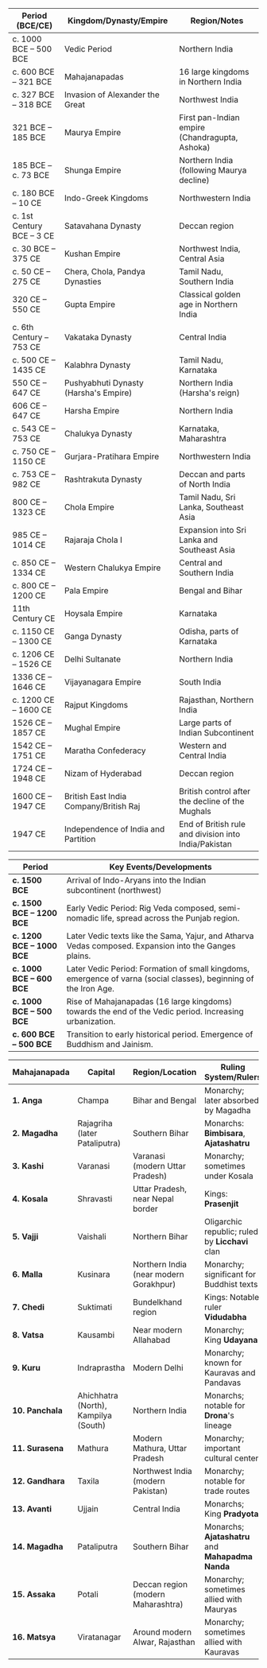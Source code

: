

| Period (BCE/CE)        | Kingdom/Dynasty/Empire                  | Region/Notes                                          |
|------------------------|-----------------------------------------|------------------------------------------------------|
| c. 1000 BCE – 500 BCE   | Vedic Period                           | Northern India                                        |
| c. 600 BCE – 321 BCE    | Mahajanapadas                          | 16 large kingdoms in Northern India                  |
| c. 327 BCE – 318 BCE    | Invasion of Alexander the Great        | Northwest India                                      |
| 321 BCE – 185 BCE       | Maurya Empire                          | First pan-Indian empire (Chandragupta, Ashoka)        |
| 185 BCE – c. 73 BCE     | Shunga Empire                          | Northern India (following Maurya decline)             |
| c. 180 BCE – 10 CE      | Indo-Greek Kingdoms                    | Northwestern India                                    |
| c. 1st Century BCE – 3 CE | Satavahana Dynasty                    | Deccan region                                         |
| c. 30 BCE – 375 CE      | Kushan Empire                          | Northwest India, Central Asia                        |
| c. 50 CE – 275 CE       | Chera, Chola, Pandya Dynasties         | Tamil Nadu, Southern India                           |
| 320 CE – 550 CE         | Gupta Empire                           | Classical golden age in Northern India               |
| c. 6th Century – 753 CE | Vakataka Dynasty                       | Central India                                        |
| c. 500 CE – 1435 CE     | Kalabhra Dynasty                       | Tamil Nadu, Karnataka                                |
| 550 CE – 647 CE         | Pushyabhuti Dynasty (Harsha's Empire)  | Northern India (Harsha's reign)                      |
| 606 CE – 647 CE         | Harsha Empire                          | Northern India                                        |
| c. 543 CE – 753 CE      | Chalukya Dynasty                       | Karnataka, Maharashtra                               |
| c. 750 CE – 1150 CE     | Gurjara-Pratihara Empire               | Northwestern India                                   |
| c. 753 CE – 982 CE      | Rashtrakuta Dynasty                    | Deccan and parts of North India                      |
| 800 CE – 1323 CE        | Chola Empire                           | Tamil Nadu, Sri Lanka, Southeast Asia                |
| 985 CE – 1014 CE        | Rajaraja Chola I                       | Expansion into Sri Lanka and Southeast Asia          |
| c. 850 CE – 1334 CE     | Western Chalukya Empire                | Central and Southern India                           |
| c. 800 CE – 1200 CE     | Pala Empire                            | Bengal and Bihar                                     |
| 11th Century CE         | Hoysala Empire                         | Karnataka                                            |
| c. 1150 CE – 1300 CE    | Ganga Dynasty                          | Odisha, parts of Karnataka                           |
| c. 1206 CE – 1526 CE    | Delhi Sultanate                        | Northern India                                       |
| 1336 CE – 1646 CE       | Vijayanagara Empire                    | South India                                          |
| c. 1200 CE – 1600 CE    | Rajput Kingdoms                        | Rajasthan, Northern India                            |
| 1526 CE – 1857 CE       | Mughal Empire                          | Large parts of Indian Subcontinent                   |
| 1542 CE – 1751 CE       | Maratha Confederacy                    | Western and Central India                            |
| 1724 CE – 1948 CE       | Nizam of Hyderabad                     | Deccan region                                        |
| 1600 CE – 1947 CE       | British East India Company/British Raj | British control after the decline of the Mughals     |
| 1947 CE                 | Independence of India and Partition    | End of British rule and division into India/Pakistan |


| Period             | Key Events/Developments                                         |
|--------------------|----------------------------------------------------------------|
| **c. 1500 BCE**    | Arrival of Indo-Aryans into the Indian subcontinent (northwest) |
| **c. 1500 BCE – 1200 BCE** | Early Vedic Period: Rig Veda composed, semi-nomadic life, spread across the Punjab region. |
| **c. 1200 BCE – 1000 BCE** | Later Vedic texts like the Sama, Yajur, and Atharva Vedas composed. Expansion into the Ganges plains. |
| **c. 1000 BCE – 600 BCE**  | Later Vedic Period: Formation of small kingdoms, emergence of varna (social classes), beginning of the Iron Age. |
| **c. 1000 BCE – 500 BCE**  | Rise of Mahajanapadas (16 large kingdoms) towards the end of the Vedic period. Increasing urbanization. |
| **c. 600 BCE – 500 BCE**   | Transition to early historical period. Emergence of Buddhism and Jainism. |


| Mahajanapada    | Capital           | Region/Location                          | Ruling System/Rulers                    |
|-----------------|-------------------|------------------------------------------|------------------------------------------|
| **1. Anga**     | Champa            | Bihar and Bengal                         | Monarchy; later absorbed by Magadha     |
| **2. Magadha**  | Rajagriha (later Pataliputra) | Southern Bihar                           | Monarchs: **Bimbisara**, **Ajatashatru** |
| **3. Kashi**    | Varanasi          | Varanasi (modern Uttar Pradesh)         | Monarchy; sometimes under Kosala        |
| **4. Kosala**   | Shravasti         | Uttar Pradesh, near Nepal border        | Kings: **Prasenjit**                    |
| **5. Vajji**    | Vaishali          | Northern Bihar                           | Oligarchic republic; ruled by **Licchavi** clan |
| **6. Malla**    | Kusinara          | Northern India (near modern Gorakhpur) | Monarchy; significant for Buddhist texts |
| **7. Chedi**    | Suktimati         | Bundelkhand region                       | Kings: Notable ruler **Vidudabha**     |
| **8. Vatsa**    | Kausambi          | Near modern Allahabad                   | Monarchy; King **Udayana**              |
| **9. Kuru**     | Indraprastha      | Modern Delhi                             | Monarchy; known for Kauravas and Pandavas |
| **10. Panchala**| Ahichhatra (North), Kampilya (South) | Northern India                     | Monarchs; notable for **Drona**'s lineage |
| **11. Surasena**| Mathura           | Modern Mathura, Uttar Pradesh           | Monarchy; important cultural center      |
| **12. Gandhara**| Taxila            | Northwest India (modern Pakistan)       | Monarchy; notable for trade routes       |
| **13. Avanti**  | Ujjain            | Central India                            | Monarchs; King **Pradyota**             |
| **14. Magadha** | Pataliputra       | Southern Bihar                           | Monarchs; **Ajatashatru** and **Mahapadma Nanda** |
| **15. Assaka**  | Potali            | Deccan region (modern Maharashtra)      | Monarchy; sometimes allied with Mauryas  |
| **16. Matsya**  | Viratanagar       | Around modern Alwar, Rajasthan          | Monarchy; sometimes allied with Kauravas |
